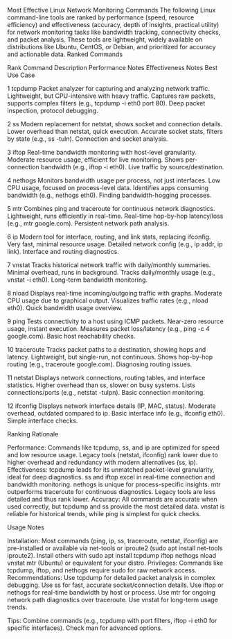 Most Effective Linux Network Monitoring Commands
The following Linux command-line tools are ranked by performance (speed, resource efficiency) and effectiveness (accuracy, depth of insights, practical utility) for network monitoring tasks like bandwidth tracking, connectivity checks, and packet analysis. These tools are lightweight, widely available on distributions like Ubuntu, CentOS, or Debian, and prioritized for accuracy and actionable data.
Ranked Commands



Rank
Command
Description
Performance Notes
Effectiveness Notes
Best Use Case



1
tcpdump
Packet analyzer for capturing and analyzing network traffic.
Lightweight, but CPU-intensive with heavy traffic.
Captures raw packets, supports complex filters (e.g., tcpdump -i eth0 port 80).
Deep packet inspection, protocol debugging.


2
ss
Modern replacement for netstat, shows socket and connection details.
Lower overhead than netstat, quick execution.
Accurate socket stats, filters by state (e.g., ss -tuln).
Connection and socket analysis.


3
iftop
Real-time bandwidth monitoring with host-level granularity.
Moderate resource usage, efficient for live monitoring.
Shows per-connection bandwidth (e.g., iftop -i eth0).
Live traffic by source/destination.


4
nethogs
Monitors bandwidth usage per process, not just interfaces.
Low CPU usage, focused on process-level data.
Identifies apps consuming bandwidth (e.g., nethogs eth0).
Finding bandwidth-hogging processes.


5
mtr
Combines ping and traceroute for continuous network diagnostics.
Lightweight, runs efficiently in real-time.
Real-time hop-by-hop latency/loss (e.g., mtr google.com).
Persistent network path analysis.


6
ip
Modern tool for interface, routing, and link stats, replacing ifconfig.
Very fast, minimal resource usage.
Detailed network config (e.g., ip addr, ip link).
Interface and routing diagnostics.


7
vnstat
Tracks historical network traffic with daily/monthly summaries.
Minimal overhead, runs in background.
Tracks daily/monthly usage (e.g., vnstat -i eth0).
Long-term bandwidth monitoring.


8
nload
Displays real-time incoming/outgoing traffic with graphs.
Moderate CPU usage due to graphical output.
Visualizes traffic rates (e.g., nload eth0).
Quick bandwidth usage overview.


9
ping
Tests connectivity to a host using ICMP packets.
Near-zero resource usage, instant execution.
Measures packet loss/latency (e.g., ping -c 4 google.com).
Basic host reachability checks.


10
traceroute
Tracks packet paths to a destination, showing hops and latency.
Lightweight, but single-run, not continuous.
Shows hop-by-hop routing (e.g., traceroute google.com).
Diagnosing routing issues.


11
netstat
Displays network connections, routing tables, and interface statistics.
Higher overhead than ss, slower on busy systems.
Lists connections/ports (e.g., netstat -tulpn).
Basic connection monitoring.


12
ifconfig
Displays network interface details (IP, MAC, status).
Moderate overhead, outdated compared to ip.
Basic interface info (e.g., ifconfig eth0).
Simple interface checks.


Ranking Rationale

Performance: Commands like tcpdump, ss, and ip are optimized for speed and low resource usage. Legacy tools (netstat, ifconfig) rank lower due to higher overhead and redundancy with modern alternatives (ss, ip).
Effectiveness: tcpdump leads for its unmatched packet-level granularity, ideal for deep diagnostics. ss and iftop excel in real-time connection and bandwidth monitoring. nethogs is unique for process-specific insights. mtr outperforms traceroute for continuous diagnostics. Legacy tools are less detailed and thus rank lower.
Accuracy: All commands are accurate when used correctly, but tcpdump and ss provide the most detailed data. vnstat is reliable for historical trends, while ping is simplest for quick checks.

Usage Notes

Installation: Most commands (ping, ip, ss, traceroute, netstat, ifconfig) are pre-installed or available via net-tools or iproute2 (sudo apt install net-tools iproute2). Install others with sudo apt install tcpdump iftop nethogs nload vnstat mtr (Ubuntu) or equivalent for your distro.
Privileges: Commands like tcpdump, iftop, and nethogs require sudo for raw network access.
Recommendations:
Use tcpdump for detailed packet analysis in complex debugging.
Use ss for fast, accurate socket/connection details.
Use iftop or nethogs for real-time bandwidth by host or process.
Use mtr for ongoing network path diagnostics over traceroute.
Use vnstat for long-term usage trends.


Tips: Combine commands (e.g., tcpdump with port filters, iftop -i eth0 for specific interfaces). Check man <command> for advanced options.
